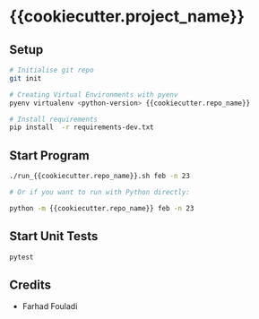 # {{cookiecutter.project_name}}

## Setup

```sh
# Initialise git repo
git init

# Creating Virtual Environments with pyenv
pyenv virtualenv <python-version> {{cookiecutter.repo_name}}

# Install requirements
pip install  -r requirements-dev.txt
```

## Start Program

```sh
./run_{{cookiecutter.repo_name}}.sh feb -n 23

# Or if you want to run with Python directly:

python -m {{cookiecutter.repo_name}} feb -n 23
```

## Start Unit Tests

```sh
pytest
```

## Credits

* Farhad Fouladi
